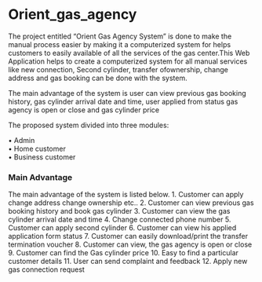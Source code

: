 # Orient_gas_agency
The project entitled “Orient Gas Agency System” is done to make the manual
process easier by making it a computerized system for helps customers to easily
available of all the services of the gas center.This Web Application helps to
create a computerized system for all manual services like new connection,
Second cylinder, transfer ofownership, change address and gas booking can be
done with the system.
<p>The main advantage of the system is user can view previous gas booking
history, gas cylinder arrival date and time, user applied from status gas agency
is open or close and gas cylinder price</p>

<div>The proposed system divided into three modules:</div>

• Admin <br>
• Home customer <br>
• Business customer <br>
<h3>Main Advantage</h3>
The main advantage of the system is listed below.
1. Customer can apply change address change ownership etc..
2. Customer can view previous gas booking history and  book gas cylinder
3. Customer can view the gas cylinder arrival date and time
4. Change connected phone number
5. Customer can apply second cylinder
6. Customer can view his applied application form status
7. Customer can easily download/print the transfer termination voucher
8. Customer can view, the gas agency is open or close
9. Customer can find the Gas cylinder price
10. Easy to find a particular customer details
11. User can send complaint and feedback
12. Apply new gas connection request
